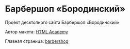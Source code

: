 # Барбершоп «Бородинский»
Проект десктопного сайта Барбершоп «Бородинский»

Автор макета: [HTML Academy](https://htmlacademy.ru/)

Главная страница: [barbershop](https://vaivankov.github.io/barbershop/)

